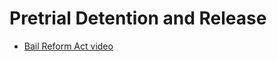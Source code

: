 # Pretrial Detention and Release

* [Bail Reform Act video](https://www.youtube.com/watch?v=XI1LZOlfOBI&list=UUW8X2enjxf9LsaZ_qci90jA)


